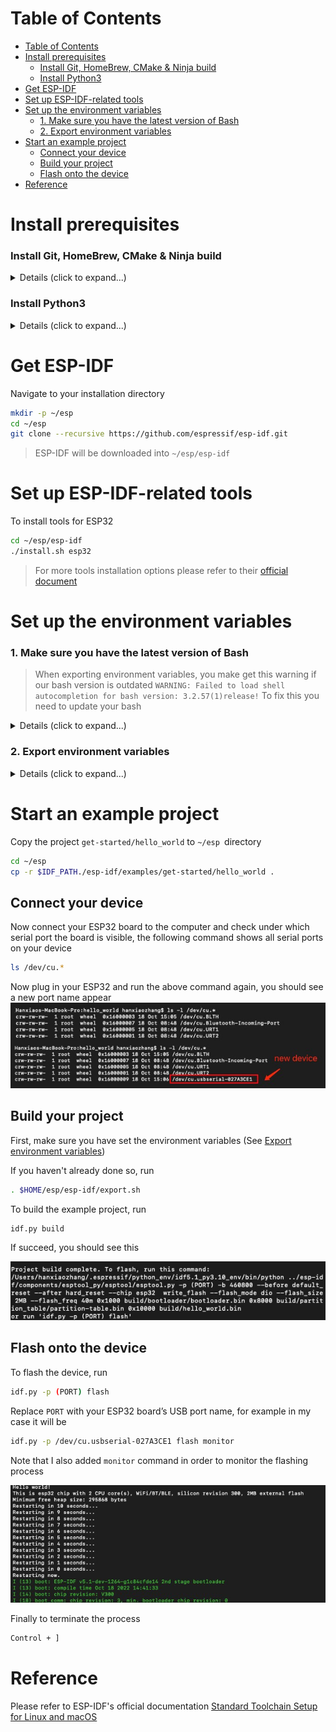 
# Table of Contents
- [Table of Contents](#table-of-contents)
- [Install prerequisites](#install-prerequisites)
    - [Install Git, HomeBrew, CMake & Ninja build](#install-git-homebrew-cmake--ninja-build)
    - [Install Python3](#install-python3)
- [Get ESP-IDF](#get-esp-idf)
- [Set up ESP-IDF-related tools](#set-up-esp-idf-related-tools)
- [Set up the environment variables](#set-up-the-environment-variables)
    - [1. Make sure you have the latest version of Bash](#1-make-sure-you-have-the-latest-version-of-bash)
    - [2. Export environment variables](#2-export-environment-variables)
- [Start an example project](#start-an-example-project)
  - [Connect your device](#connect-your-device)
  - [Build your project](#build-your-project)
  - [Flash onto the device](#flash-onto-the-device)
- [Reference](#reference)





# Install prerequisites 
### Install Git, HomeBrew, CMake & Ninja build
<details><summary>Details (click to expand...)</summary>

Check your git version 
```
git --version
```

Install HomeBrew
```sh
ruby -e "$(curl -fsSL https://raw.githubusercontent.com/Homebrew/install/master/install)"
```
Install CMake & Ninja build 
```
brew install cmake ninja dfu-util
```
It is strongly recommended to also install `ccache` for faster builds
```
brew install ccache
 ```

  
> Note that if you encounter the following error during any steps
> ```
> xcrun: error: invalid active developer path (/Library/Developer/CommandLineTools), missing xcrun at: /Library/Developer/CommandLineTools/usr/bin/xcrun
>```
> Then you will need to install the XCode command line tools to continue. You can install these by running
>```
>xcode-select --install
>```

</details>

### Install Python3
<details><summary>Details (click to expand...)</summary>

Check if you already have python3 installed 
```
python3 --version
```
If you don't have python, install it via HomeBrew
```
brew install python3
```
</details>

# Get ESP-IDF
Navigate to your installation directory 
```bash
mkdir -p ~/esp
cd ~/esp
git clone --recursive https://github.com/espressif/esp-idf.git
```

>ESP-IDF will be downloaded into `~/esp/esp-idf`


# Set up ESP-IDF-related tools
To install tools for ESP32

```sh
cd ~/esp/esp-idf
./install.sh esp32
```
> For more tools installation options please refer to their [official document](https://docs.espressif.com/projects/esp-idf/en/latest/esp32/get-started/linux-macos-setup.html)

 
# Set up the environment variables
### 1. Make sure you have the latest version of Bash
>When exporting environment variables, you make get this warning if our bash version is outdated `WARNING: Failed to load shell autocompletion for bash version: 3.2.57(1)release!` To fix this you need to update your bash

<details><summary>Details (click to expand...)</summary>

Check your bash version 
```bash
bash --version # if it is v3.2 means it is outdated
```
Install the latest version 
```
brew install bash
```
To verify installation
```bash
which -a bash

/bin/bash # old version
/usr/local/bin/bash # new version

````
To use the latest Bash shell as the default shell, you need to add its path to`/ect/shells` file
```bash
sudo vim /etc/shells # edit file via vim
```
Add `/usr/local/bin/bash` shell to its content
```
/bin/bash
/bin/csh
/bin/ksh
/bin/sh
/bin/tcsh
/bin/zsh
/usr/local/bin/bash
```

Finally run the following command to set the new version as the default shell 
```bash
chsh -s /usr/local/bin/bash
```
Note that when you run  `bash` it will invoke `/usr/local/bin/bash`
```bash
bash
bash-5.0$ echo $BASH_VERSION
5.0.0(2)-release
```

To exit bash simply type 
```
exit
```

</details>

### 2. Export environment variables

<details><summary>Details (click to expand...)</summary>
The installed tools are not yet added to the PATH environment variable. To make the tools usable from the command line, some environment variables must be set

```sh
. $HOME/esp/esp-idf/export.sh
```

Output

<img src = "./image/exp-var.png">
</details>


# Start an example project
Copy the project `get-started/hello_world` to `~/esp `directory
```sh
cd ~/esp
cp -r $IDF_PATH./esp-idf/examples/get-started/hello_world .
```

## Connect your device
Now connect your ESP32 board to the computer and check under which serial port the board is visible, the following command shows all serial ports on your device
```sh
ls /dev/cu.* 
```
Now plug in your ESP32 and run the above command again, you should see a new port name appear
<img src ="./image/serial-port.png">

## Build your project
First, make sure you have set the environment variables (See [Export environment variables](#export-environment-variables))
 
 If you haven't already done so, run 
```sh
. $HOME/esp/esp-idf/export.sh
```

To build the example project, run
```bash
idf.py build 
```

If succeed, you should see this 

<img src ="./image/idf-build.png">

## Flash onto the device
To flash the device, run 
```sh
idf.py -p (PORT) flash
```
Replace `PORT` with your ESP32 board’s USB port name, for example in my case it will be 
```sh
idf.py -p /dev/cu.usbserial-027A3CE1 flash monitor
```
Note that I also added `monitor` command in order to monitor the flashing process

<img src = "./image/flash-device.png">

Finally to terminate the process
```sh
Control + ]
```

# Reference
Please refer to ESP-IDF's official documentation [Standard Toolchain Setup for Linux and macOS](https://docs.espressif.com/projects/esp-idf/en/latest/esp32/get-started/linux-macos-setup.html)
